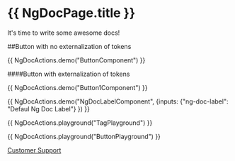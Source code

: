 # {{ NgDocPage.title }}

It's time to write some awesome docs!

##Button with no externalization of tokens

{{ NgDocActions.demo("ButtonComponent") }}

####Button with  externalization of tokens

{{ NgDocActions.demo("Button1Component") }}

{{ NgDocActions.demo("NgDocLabelComponent", {inputs: {"ng-doc-label": "Defaul Ng Doc Label"} }) }}

{{ NgDocActions.playground("TagPlayground") }}

{{ NgDocActions.playground("ButtonPlayground") }}


<a href="mailto:test@test.com">Customer Support</a>